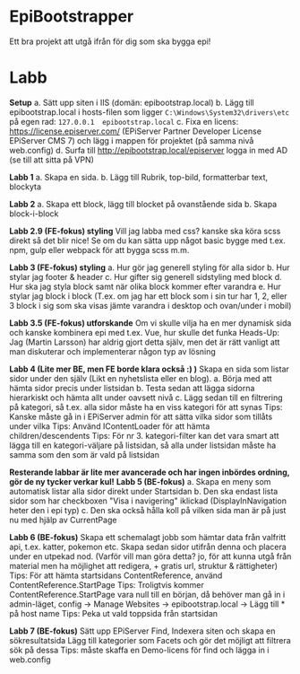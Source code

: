 # EpiBootstrapper
Ett bra projekt att utgå ifrån för dig som ska bygga epi!

# Labb
**Setup**
a. Sätt upp siten i IIS (domän: epibootstrap.local)
b. Lägg till epibootstrap.local i hosts-filen som ligger `C:\Windows\System32\drivers\etc` på egen rad: `127.0.0.1	epibootstrap.local`
c. Fixa en licens: https://license.episerver.com/ (EPiServer Partner Developer License EPiServer CMS 7) och lägg i mappen för projektet (på samma nivå web.config)
d. Surfa till http://epibootstrap.local/episerver logga in med AD (se till att sitta på VPN)

**Labb 1**
a. Skapa en sida.
b. Lägg till Rubrik, top-bild, formatterbar text, blockyta

**Labb 2**
a. Skapa ett block, lägg till blocket på ovanstående sida
b. Skapa block-i-block

**Labb 2.9 (FE-fokus) styling**
Vill jag labba med css? kanske ska köra scss direkt så det blir nice! Se om du kan sätta upp något basic bygge med t.ex. npm, gulp eller webpack för att bygga scss m.m.

**Labb 3 (FE-fokus) styling**
a. Hur gör jag generell styling för alla sidor
b. Hur stylar jag footer & header
c. Hur gifter sig generell sidstyling med block
d. Hur ska jag styla block samt när olika block kommer efter varandra
e. Hur stylar jag block i block (T.ex. om jag har ett block som i sin tur har 1, 2, eller 3 block i sig som ska visas jämte varandra i desktop och ovan/under i mobil)

**Labb 3.5 (FE-fokus) utforskande**
Om vi skulle vilja ha en mer dynamisk sida och kanske kombinera epi med t.ex. Vue, hur skulle det funka
Heads-Up: Jag (Martin Larsson) har aldrig gjort detta själv, men det är rätt vanligt att man diskuterar och implementerar någon typ av lösning

**Labb 4 (Lite mer BE, men FE borde klara också :) )**
Skapa en sida som listar sidor under den själv (Likt en nyhetslista eller en blog).
a. Börja med att hämta sidor precis under listsidan
b. Testa sedan att lägga sidorna hierarkiskt och hämta allt under oavsett nivå
c. Lägg sedan till en filtrering på kategori, så t.ex. alla sidor måste ha en viss kategori för att synas
Tips: Kanske måste gå in i EPiServer admin för att sätta vilka sidor som tillåts under vilka
Tips: Använd IContentLoader för att hämta children/descendents
Tips: För nr 3. kategori-filter kan det vara smart att lägga till en kategori-väljare på listsidan, så alla under listsidan måste ha samma som den som är vald på listsidan

**Resterande labbar är lite mer avancerade och har ingen inbördes ordning, gör de ny tycker verkar kul!**
**Labb 5 (BE-fokus)**
a. Skapa en meny som automatisk listar alla sidor direkt under Startsidan
b. Den ska endast lista sidor som har checkboxen "Visa i navigering" iklickad (DisplayInNavigation heter den i epi typ)
c. Den ska också hålla koll på vilken sida man är på just nu med hjälp av CurrentPage

**Labb 6 (BE-fokus)**
Skapa ett schemalagt jobb som hämtar data från valfritt api, t.ex. katter, pokemon etc. 
Skapa sedan sidor utifrån denna och placera under en utpekad nod. (Varför vill man göra detta? jo, för att kunna utgå från material men ha möjlighet att redigera, + gratis url, struktur & rättigheter)
Tips: För att hämta startsidans ContentReference, använd ContentReference.StartPage
Tips: Troligtvis kommer ContentReference.StartPage vara null till en början, då behöver man gå in i admin-läget, config ->  Manage Websites -> epibootstrap.local -> Lägg till * på host name
Tips: Peka ut vald toppsida från startsidan

**Labb 7 (BE-fokus)**
Sätt upp EPiServer Find, Indexera siten och skapa en sökresultatsida
Lägg till kategorier som Facets och gör det möjligt att filtrera sök på dessa
Tips: måste skaffa en Demo-licens för find och lägga in i web.config
